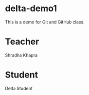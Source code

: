 # delta-demo1
This is a demo for Git and  GitHub class.

# Teacher 
Shradha Khapra

# Student
Delta Student
 